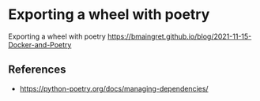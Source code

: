 # Exporting a wheel with poetry
Exporting a wheel with poetry https://bmaingret.github.io/blog/2021-11-15-Docker-and-Poetry


## References
- https://python-poetry.org/docs/managing-dependencies/
